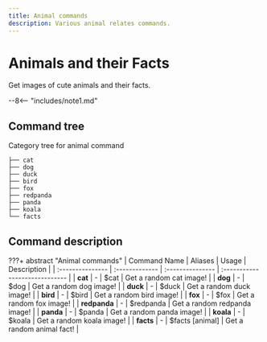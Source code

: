 ```yaml
---
title: Animal commands
description: Various animal relates commands.
---
```


# Animals and their Facts
Get images of cute animals and their facts.

--8<-- "includes/note1.md"

## Command tree
Category tree for animal command

```terminal
├── cat 
├── dog
├── duck
├── bird
├── fox
├── redpanda
├── panda
├── koala
└── facts
```

## Command description

???+ abstract "Animal commands"
    | Command Name     | Aliases        | Usage            | Description                    |
    | :--------------- | :------------- | :--------------- | :----------------------------- |
    | **cat**          | -              | $cat             | Get a random cat image!        |
    | **dog**          | -              | $dog             | Get a random dog image!        |
    | **duck**         | -              | $duck            | Get a random duck image!       |
    | **bird**         | -              | $bird            | Get a random bird image!       |
    | **fox**          | -              | $fox             | Get a random fox image!        |
    | **redpanda**     | -              | $redpanda        | Get a random redpanda image!   |
    | **panda**        | -              | $panda           | Get a random panda image!      |
    | **koala**        | -              | $koala           | Get a random koala image!      |
    | **facts**        | -              | $facts [animal]  | Get a random animal fact!      |
